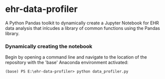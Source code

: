 # ehr-data-profiler

A Python Pandas toolkit to dynamically create a Jupyter Notebook for EHR data analysis that inlcudes a library of common functions using the Pandas library.

### Dynamically creating the notebook

Begin by opening a command line and navigate to the location of the repository with the 'base' Anaconda environment activated:

`(base) PS E:\ehr-data-profiler> python data_profiler.py`

